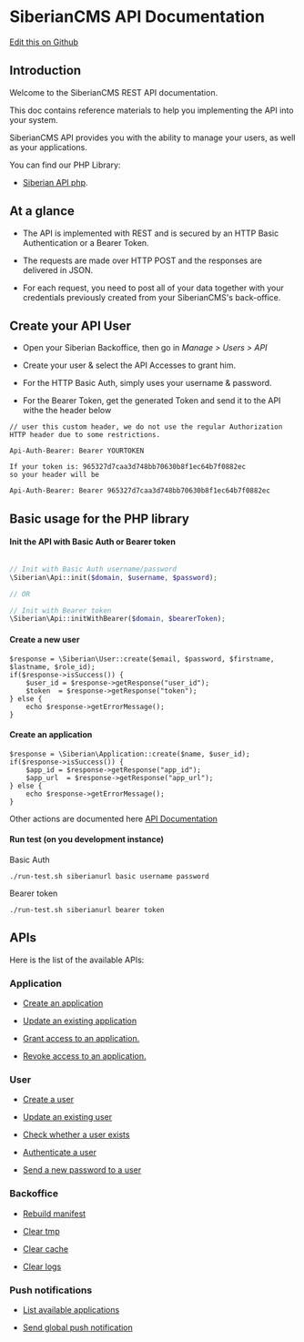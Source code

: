 # SiberianCMS API Documentation

[Edit this on Github](https://github.com/Xtraball/SiberianCMS-Doc/edit/master/docs/api.md)

## Introduction

Welcome to the SiberianCMS REST API documentation.

This doc contains reference materials to help you implementing the API into your system.

SiberianCMS API provides you with the ability to manage your users, as well as your applications.

You can find our PHP Library:
    
* [Siberian API php](https://github.com/Xtraball/siberiancms-api-php).

## At a glance

* The API is implemented with REST and is secured by an HTTP Basic Authentication or a Bearer Token.

* The requests are made over HTTP POST and the responses are delivered in JSON.

* For each request, you need to post all of your data together with your credentials previously created from your SiberianCMS's back-office.

## Create your API User

* Open your Siberian Backoffice, then go in *Manage > Users > API* 

* Create your user & select the API Accesses to grant him.

* For the HTTP Basic Auth, simply uses your username & password.

* For the Bearer Token, get the generated Token and send it to the API withe the header below

```raw
// user this custom header, we do not use the regular Authorization HTTP header due to some restrictions.

Api-Auth-Bearer: Bearer YOURTOKEN

If your token is: 965327d7caa3d748bb70630b8f1ec64b7f0882ec
so your header will be

Api-Auth-Bearer: Bearer 965327d7caa3d748bb70630b8f1ec64b7f0882ec

```

## Basic usage for the PHP library

#### Init the API with Basic Auth or Bearer token

```php

// Init with Basic Auth username/password
\Siberian\Api::init($domain, $username, $password);

// OR

// Init with Bearer token
\Siberian\Api::initWithBearer($domain, $bearerToken);
```

#### Create a new user

```
$response = \Siberian\User::create($email, $password, $firstname, $lastname, $role_id);
if($response->isSuccess()) {
    $user_id = $response->getResponse("user_id");
    $token  = $response->getResponse("token");
} else {
    echo $response->getErrorMessage();
}
```

#### Create an application

```
$response = \Siberian\Application::create($name, $user_id);
if($response->isSuccess()) {
    $app_id = $response->getResponse("app_id");
    $app_url  = $response->getResponse("app_url");
} else {
    echo $response->getErrorMessage();
}
```

Other actions are documented here [API Documentation](http://developer.siberiancms.com/api/)


#### Run test (on you development instance)

Basic Auth

```
./run-test.sh siberianurl basic username password
```

Bearer token

```
./run-test.sh siberianurl bearer token
```

## APIs

Here is the list of the available APIs:

### Application

* [Create an application](api/application#create)

* [Update an existing application](api/application#update)

* [Grant access to an application.](api/application#grant-user)

* [Revoke access to an application.](api/application#revoke-user)

### User

* [Create a user](api/user#create)

* [Update an existing user](api/user#update)

* [Check whether a user exists](api/user#exists)

* [Authenticate a user](api/user#authentication)

* [Send a new password to a user](api/user#forgot-password)

### Backoffice

* [Rebuild manifest](api/backoffice#manifest)

* [Clear tmp](api/backoffice#clear-tmp)

* [Clear cache](api/backoffice#clear-cache)

* [Clear logs](api/backoffice#clear-logs)

### Push notifications

* [List available applications](api/push#list)

* [Send global push notification](api/push#send)
